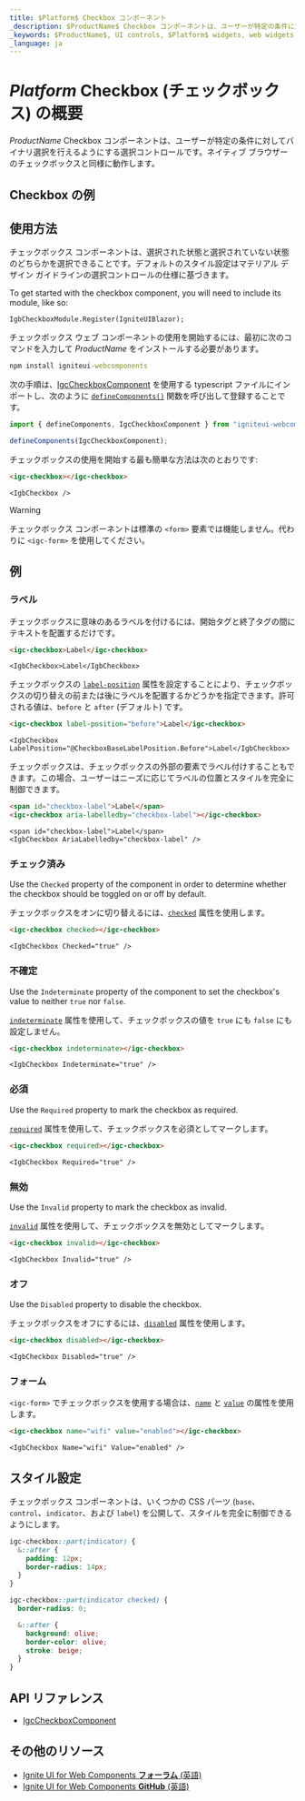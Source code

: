 ```yaml
---
title: $Platform$ Checkbox コンポーネント
_description: $ProductName$ Checkbox コンポーネントは、ユーザーが特定の条件に対してバイナリ選択を行えるようにする選択コントロールです。
_keywords: $ProductName$, UI controls, $Platform$ widgets, web widgets, UI widgets, $Platform$, Native $Platform$ Components Suite, Native $Platform$ Controls, Native $Platform$ Components Library, $Platform$ Checkbox components, $Platform$ Checkbox controls, UI コントロール, $Platform$ ウィジェット, web ウィジェット, UI ウィジェット, ネイティブ $Platform$ コンポーネント スイート, ネイティブ $Platform$ コントロール, ネイティブ $Platform$ コンポーネント ライブラリ, $Platform$ Checkbox コンポーネント, $Platform$ Checkbox コントロール
_language: ja
---
```


# $Platform$ Checkbox (チェックボックス) の概要
$ProductName$ Checkbox コンポーネントは、ユーザーが特定の条件に対してバイナリ選択を行えるようにする選択コントロールです。ネイティブ ブラウザーのチェックボックスと同様に動作します。

<div class="divider"></div>

## Checkbox の例

<code-view style="height: 100px"
           data-demos-base-url="{environment:demosBaseUrl}"
           iframe-src="{environment:demosBaseUrl}/inputs/checkbox-sample-1" alt="$Platform$ Checkbox の例"
           github-src="inputs/checkbox/sample-1">
</code-view>

<div class="divider--half"></div>

## 使用方法

チェックボックス コンポーネントは、選択された状態と選択されていない状態のどちらかを選択できることです。デフォルトのスタイル設定はマテリアル デザイン ガイドラインの選択コントロールの仕様に基づきます。

<!-- Blazor -->

To get started with the checkbox component, you will need to include its module, like so:

```razor
IgbCheckboxModule.Register(IgniteUIBlazor);
```

<!-- end:Blazor>

<!-- WebComponents -->

チェックボックス ウェブ コンポーネントの使用を開始するには、最初に次のコマンドを入力して $ProductName$ をインストールする必要があります。

```cmd
npm install igniteui-webcomponents
```

次の手順は、[IgcCheckboxComponent](https://www.infragistics.com/products/ignite-ui-web-components/docs/typescript/latest/classes/IgcCheckboxComponent.html) を使用する typescript ファイルにインポートし、次のように [`defineComponents()`](https://www.infragistics.com/products/ignite-ui-web-components/docs/typescript/latest/index.html#defineComponents) 関数を呼び出して登録することです。

```ts
import { defineComponents, IgcCheckboxComponent } from "igniteui-webcomponents";

defineComponents(IgcCheckboxComponent);
```

<!-- end: WebComponents -->

チェックボックスの使用を開始する最も簡単な方法は次のとおりです:

```html
<igc-checkbox></igc-checkbox>
```

```razor
<IgbCheckbox />
```

>[!WARNING]
>チェックボックス コンポーネントは標準の `<form>` 要素では機能しません。代わりに `<igc-form>` を使用してください。


## 例

### ラベル

チェックボックスに意味のあるラベルを付けるには、開始タグと終了タグの間にテキストを配置するだけです。

```html
<igc-checkbox>Label</igc-checkbox>
```

```razor
<IgbCheckbox>Label</IgbCheckbox>
```

チェックボックスの [`label-position`](https://www.infragistics.com/products/ignite-ui-web-components/docs/typescript/latest/classes/IgcCheckboxComponent.html#label-position) 属性を設定することにより、チェックボックスの切り替えの前または後にラベルを配置するかどうかを指定できます。許可される値は、`before` と `after` (デフォルト) です。


```html
<igc-checkbox label-position="before">Label</igc-checkbox>
```

```razor
<IgbCheckbox LabelPosition="@CheckboxBaseLabelPosition.Before">Label</IgbCheckbox>
```

チェックボックスは、チェックボックスの外部の要素でラベル付けすることもできます。この場合、ユーザーはニーズに応じてラベルの位置とスタイルを完全に制御できます。

```html
<span id="checkbox-label">Label</span>
<igc-checkbox aria-labelledby="checkbox-label"></igc-checkbox>
```

```razor
<span id="checkbox-label">Label</span>
<IgbCheckbox AriaLabelledby="checkbox-label" />
```

<code-view style="height: 100px"
           data-demos-base-url="{environment:dvDemosBaseUrl}"
           iframe-src="{environment:dvDemosBaseUrl}/inputs/checkbox-label"
           alt="$Platform$ Checkbox の例"
           github-src="inputs/checkbox/label">
</code-view>

### チェック済み

<!-- Blazor -->

Use the `Checked` property of the component in order to determine whether the checkbox should be toggled on or off by default.

<!-- end: Blazor -->

<!-- WebComponents -->

チェックボックスをオンに切り替えるには、[`checked`](https://www.infragistics.com/products/ignite-ui-web-components/docs/typescript/latest/classes/IgcCheckboxComponent.html#checked) 属性を使用します。

<!-- end: WebComponents -->

```html
<igc-checkbox checked></igc-checkbox>
```

```razor
<IgbCheckbox Checked="true" />
```

<code-view style="height: 100px"
           data-demos-base-url="{environment:dvDemosBaseUrl}"
           iframe-src="{environment:dvDemosBaseUrl}/inputs/checkbox-checked"
           alt="$Platform$ Checkbox の例"
           github-src="inputs/checkbox/checked">
</code-view>

### 不確定

<!-- Blazor -->

Use the `Indeterminate` property of the component to set the checkbox's value to neither `true` nor `false`.

<!-- end: Blazor -->

<!-- WebComponents -->

[`indeterminate`](https://www.infragistics.com/products/ignite-ui-web-components/docs/typescript/latest/classes/IgcCheckboxComponent.html#indeterminate) 属性を使用して、チェックボックスの値を `true` にも `false` にも設定しません。

<!-- end: WebComponents -->

```html
<igc-checkbox indeterminate></igc-checkbox>
```

```razor
<IgbCheckbox Indeterminate="true" />
```

<code-view style="height: 100px"
           data-demos-base-url="{environment:dvDemosBaseUrl}"
           iframe-src="{environment:dvDemosBaseUrl}/inputs/checkbox-indeterminate"
           alt="$Platform$ Checkbox の例"
           github-src="inputs/checkbox/indeterminate">
</code-view>

### 必須

<!-- Blazor -->

Use the `Required` property to mark the checkbox as required.

<!-- end: Blazor -->

<!-- WebComponents -->

[`required`](https://www.infragistics.com/products/ignite-ui-web-components/docs/typescript/latest/classes/IgcCheckboxComponent.html#required) 属性を使用して、チェックボックスを必須としてマークします。

<!-- end: WebComponents -->

```html
<igc-checkbox required></igc-checkbox>
```

```razor
<IgbCheckbox Required="true" />
```

### 無効

<!-- Blazor -->

Use the `Invalid` property to mark the checkbox as invalid.

<!-- end: Blazor -->

<!-- WebComponents -->

[`invalid`](https://www.infragistics.com/products/ignite-ui-web-components/docs/typescript/latest/classes/IgcCheckboxComponent.html#invalid) 属性を使用して、チェックボックスを無効としてマークします。

<!-- end: WebComponents -->

```html
<igc-checkbox invalid></igc-checkbox>
```

```razor
<IgbCheckbox Invalid="true" />
```

### オフ

<!-- Blazor -->

Use the `Disabled` property to disable the checkbox.

<!-- end: Blazor -->

<!-- WebComponents -->

チェックボックスをオフにするには、[`disabled`](https://www.infragistics.com/products/ignite-ui-web-components/docs/typescript/latest/classes/IgcCheckboxComponent.html#disabled) 属性を使用します。

<!-- end: WebComponents -->

```html
<igc-checkbox disabled></igc-checkbox>
```

```razor
<IgbCheckbox Disabled="true" />
```

<code-view style="height: 100px"
           data-demos-base-url="{environment:dvDemosBaseUrl}"
           iframe-src="{environment:dvDemosBaseUrl}/inputs/checkbox-disabled"
           alt="$Platform$ Checkbox の例"
           github-src="inputs/checkbox/disabled">
</code-view>

### フォーム

`<igc-form>` でチェックボックスを使用する場合は、[`name`](https://www.infragistics.com/products/ignite-ui-web-components/docs/typescript/latest/classes/IgcCheckboxComponent.html#name) と [`value`](https://www.infragistics.com/products/ignite-ui-web-components/docs/typescript/latest/classes/IgcCheckboxComponent.html#value) の属性を使用します。

```html
<igc-checkbox name="wifi" value="enabled"></igc-checkbox>
```

```razor
<IgbCheckbox Name="wifi" Value="enabled" />
```

## スタイル設定

チェックボックス コンポーネントは、いくつかの CSS パーツ (`base`、`control`、`indicator`、および `label`) を公開して、スタイルを完全に制御できるようにします。

```css
igc-checkbox::part(indicator) {
  &::after {
    padding: 12px;
    border-radius: 14px;
  }
}

igc-checkbox::part(indicator checked) {
  border-radius: 0;

  &::after {
    background: olive;
    border-color: olive;
    stroke: beige;
  }
}
```

## API リファレンス

* [IgcCheckboxComponent](https://www.infragistics.com/products/ignite-ui-web-components/docs/typescript/latest/classes/IgcCheckboxComponent.html)

## その他のリソース

<div class="divider--half"></div>

* [Ignite UI for Web Components **フォーラム** (英語)](https://www.infragistics.com/community/forums/f/ignite-ui-for-web-components)
* [Ignite UI for Web Components **GitHub** (英語)](https://github.com/IgniteUI/igniteui-webcomponents)
